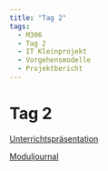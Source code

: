 ```yaml
---
title: "Tag 2"
tags:
  - M306
  - Tag 2
  - IT Kleinprojekt
  - Vorgehensmodelle
  - Projektbericht
---
```


# Tag 2

[Unterrichtspräsentation](/data/m306/Unterrichtspraesentation_02.pdf)

[Moduljournal](/data/m306/MJ_M306_02.pdf)
